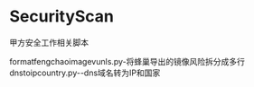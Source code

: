 # SecurityScan
甲方安全工作相关脚本


formatfengchaoimagevunls.py-将蜂巢导出的镜像风险拆分成多行
dnstoipcountry.py--dns域名转为IP和国家
